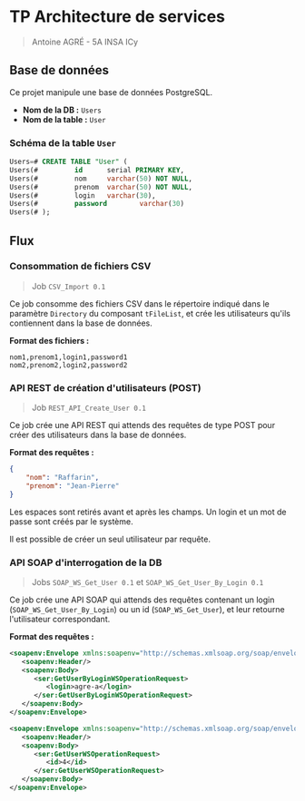 # TP Architecture de services
> Antoine AGRÉ - 5A INSA ICy

## Base de données

Ce projet manipule une base de données PostgreSQL.

- **Nom de la DB :** `Users`
- **Nom de la table :** `User`

### Schéma de la table `User`

```sql
Users=# CREATE TABLE "User" (
Users(#         id      serial PRIMARY KEY,
Users(#         nom     varchar(50) NOT NULL,
Users(#         prenom  varchar(50) NOT NULL,
Users(#         login   varchar(30),
Users(#         password        varchar(30)
Users(# );
```

## Flux

### Consommation de fichiers CSV
> Job `CSV_Import 0.1`

Ce job consomme des fichiers CSV dans le répertoire indiqué dans le paramètre `Directory` du composant `tFileList`, et crée les utilisateurs qu'ils contiennent dans la base de données.

**Format des fichiers :**
```csv
nom1,prenom1,login1,password1
nom2,prenom2,login2,password2
```

### API REST de création d'utilisateurs (POST)
> Job `REST_API_Create_User 0.1`

Ce job crée une API REST qui attends des requêtes de type POST pour créer des utilisateurs dans la base de données.

**Format des requêtes :**

```json
{
	"nom": "Raffarin",
	"prenom": "Jean-Pierre"
}
```

Les espaces sont retirés avant et après les champs. Un login et un mot de passe sont créés par le système.

Il est possible de créer un seul utilisateur par requête.

### API SOAP d'interrogation de la DB
> Jobs `SOAP_WS_Get_User 0.1` et `SOAP_WS_Get_User_By_Login 0.1`

Ce job crée une API SOAP qui attends des requêtes contenant un login (`SOAP_WS_Get_User_By_Login`) ou un id (`SOAP_WS_Get_User`), et leur retourne l'utilisateur correspondant.

**Format des requêtes :**

```xml
<soapenv:Envelope xmlns:soapenv="http://schemas.xmlsoap.org/soap/envelope/" xmlns:ser="http://www.talend.org/service/">
   <soapenv:Header/>
   <soapenv:Body>
      <ser:GetUserByLoginWSOperationRequest>
         <login>agre-a</login>
      </ser:GetUserByLoginWSOperationRequest>
   </soapenv:Body>
</soapenv:Envelope>
```

```xml
<soapenv:Envelope xmlns:soapenv="http://schemas.xmlsoap.org/soap/envelope/" xmlns:ser="http://www.talend.org/service/">
   <soapenv:Header/>
   <soapenv:Body>
      <ser:GetUserWSOperationRequest>
         <id>4</id>
      </ser:GetUserWSOperationRequest>
   </soapenv:Body>
</soapenv:Envelope>
```
